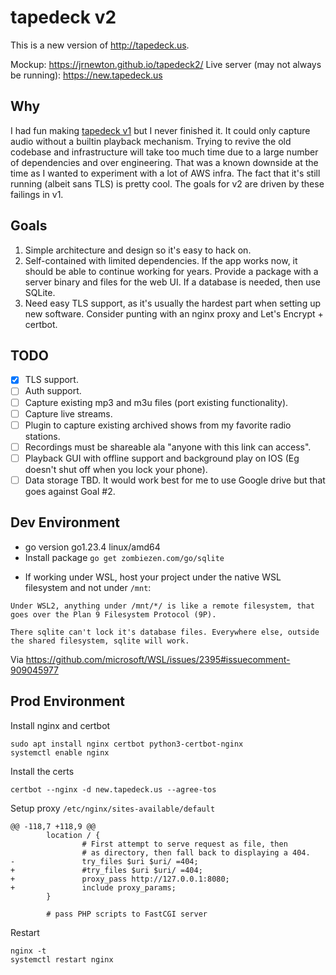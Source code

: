 # tapedeck v2
This is a new version of http://tapedeck.us.

Mockup: https://jrnewton.github.io/tapedeck2/
Live server (may not always be running): https://new.tapedeck.us

## Why
I had fun making [tapedeck v1](https://github.com/jrnewton/tapedeck) but I never finished it.  It could only capture audio without a builtin playback mechanism.  Trying to revive the old codebase and infrastructure will take too much time due to a large number of dependencies and over engineering.  That was a known downside at the time as I wanted to experiment with a lot of AWS infra.  The fact that it's still running (albeit sans TLS) is pretty cool.  The goals for v2 are driven by these failings in v1.

## Goals
1. Simple architecture and design so it's easy to hack on.
2. Self-contained with limited dependencies. If the app works now, it should be able to continue working for years. Provide a package with a server binary and files for the web UI. If a database is needed, then use SQLite.
3. Need easy TLS support, as it's usually the hardest part when setting up new software. Consider punting with an nginx proxy and Let's Encrypt + certbot.

## TODO
- [x] TLS support.
- [ ] Auth support.
- [ ] Capture existing mp3 and m3u files (port existing functionality).
- [ ] Capture live streams.
- [ ] Plugin to capture existing archived shows from my favorite radio stations.
- [ ] Recordings must be shareable ala "anyone with this link can access".
- [ ] Playback GUI with offline support and background play on IOS (Eg doesn't shut off when you lock your phone).
- [ ] Data storage TBD.  It would work best for me to use Google drive but that goes against Goal #2.

## Dev Environment
- go version go1.23.4 linux/amd64
- Install package ```go get zombiezen.com/go/sqlite```
* If working under WSL, host your project under the native WSL filesystem and not under `/mnt`:
```
Under WSL2, anything under /mnt/*/ is like a remote filesystem, that goes over the Plan 9 Filesystem Protocol (9P).

There sqlite can't lock it's database files. Everywhere else, outside the shared filesystem, sqlite will work.
```
Via https://github.com/microsoft/WSL/issues/2395#issuecomment-909045977

## Prod Environment
Install nginx and certbot
```
sudo apt install nginx certbot python3-certbot-nginx
systemctl enable nginx
```

Install the certs
```
certbot --nginx -d new.tapedeck.us --agree-tos
```

Setup proxy `/etc/nginx/sites-available/default`
```
@@ -118,7 +118,9 @@
        location / {
                # First attempt to serve request as file, then
                # as directory, then fall back to displaying a 404.
-               try_files $uri $uri/ =404;
+               #try_files $uri $uri/ =404;
+               proxy_pass http://127.0.0.1:8080;
+               include proxy_params;
        }

        # pass PHP scripts to FastCGI server
```

Restart
```
nginx -t
systemctl restart nginx
```
